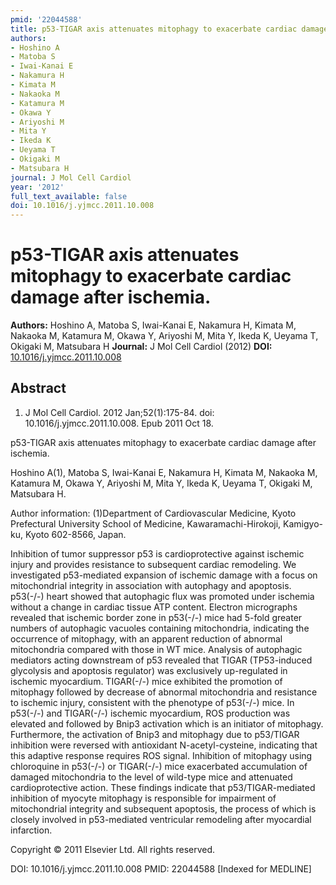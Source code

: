 ```yaml
---
pmid: '22044588'
title: p53-TIGAR axis attenuates mitophagy to exacerbate cardiac damage after ischemia.
authors:
- Hoshino A
- Matoba S
- Iwai-Kanai E
- Nakamura H
- Kimata M
- Nakaoka M
- Katamura M
- Okawa Y
- Ariyoshi M
- Mita Y
- Ikeda K
- Ueyama T
- Okigaki M
- Matsubara H
journal: J Mol Cell Cardiol
year: '2012'
full_text_available: false
doi: 10.1016/j.yjmcc.2011.10.008
---
```


# p53-TIGAR axis attenuates mitophagy to exacerbate cardiac damage after ischemia.
**Authors:** Hoshino A, Matoba S, Iwai-Kanai E, Nakamura H, Kimata M, Nakaoka M, Katamura M, Okawa Y, Ariyoshi M, Mita Y, Ikeda K, Ueyama T, Okigaki M, Matsubara H
**Journal:** J Mol Cell Cardiol (2012)
**DOI:** [10.1016/j.yjmcc.2011.10.008](https://doi.org/10.1016/j.yjmcc.2011.10.008)

## Abstract

1. J Mol Cell Cardiol. 2012 Jan;52(1):175-84. doi: 10.1016/j.yjmcc.2011.10.008. 
Epub 2011 Oct 18.

p53-TIGAR axis attenuates mitophagy to exacerbate cardiac damage after ischemia.

Hoshino A(1), Matoba S, Iwai-Kanai E, Nakamura H, Kimata M, Nakaoka M, Katamura 
M, Okawa Y, Ariyoshi M, Mita Y, Ikeda K, Ueyama T, Okigaki M, Matsubara H.

Author information:
(1)Department of Cardiovascular Medicine, Kyoto Prefectural University School of 
Medicine, Kawaramachi-Hirokoji, Kamigyo-ku, Kyoto 602-8566, Japan.

Inhibition of tumor suppressor p53 is cardioprotective against ischemic injury 
and provides resistance to subsequent cardiac remodeling. We investigated 
p53-mediated expansion of ischemic damage with a focus on mitochondrial 
integrity in association with autophagy and apoptosis. p53(-/-) heart showed 
that autophagic flux was promoted under ischemia without a change in cardiac 
tissue ATP content. Electron micrographs revealed that ischemic border zone in 
p53(-/-) mice had 5-fold greater numbers of autophagic vacuoles containing 
mitochondria, indicating the occurrence of mitophagy, with an apparent reduction 
of abnormal mitochondria compared with those in WT mice. Analysis of autophagic 
mediators acting downstream of p53 revealed that TIGAR (TP53-induced glycolysis 
and apoptosis regulator) was exclusively up-regulated in ischemic myocardium. 
TIGAR(-/-) mice exhibited the promotion of mitophagy followed by decrease of 
abnormal mitochondria and resistance to ischemic injury, consistent with the 
phenotype of p53(-/-) mice. In p53(-/-) and TIGAR(-/-) ischemic myocardium, ROS 
production was elevated and followed by Bnip3 activation which is an initiator 
of mitophagy. Furthermore, the activation of Bnip3 and mitophagy due to 
p53/TIGAR inhibition were reversed with antioxidant N-acetyl-cysteine, 
indicating that this adaptive response requires ROS signal. Inhibition of 
mitophagy using chloroquine in p53(-/-) or TIGAR(-/-) mice exacerbated 
accumulation of damaged mitochondria to the level of wild-type mice and 
attenuated cardioprotective action. These findings indicate that 
p53/TIGAR-mediated inhibition of myocyte mitophagy is responsible for impairment 
of mitochondrial integrity and subsequent apoptosis, the process of which is 
closely involved in p53-mediated ventricular remodeling after myocardial 
infarction.

Copyright © 2011 Elsevier Ltd. All rights reserved.

DOI: 10.1016/j.yjmcc.2011.10.008
PMID: 22044588 [Indexed for MEDLINE]

